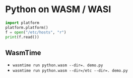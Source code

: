 # Python on WASM / WASI

```python
import platform
platform.platform()
f = open("/etc/hosts", "r")
print(f.read())
```

## WasmTime
- `wasmtime run python.wasm --dir=. demo.py`
- `wasmtime run python.wasm --dir=/etc --dir=. demo.py`